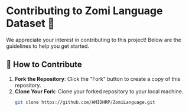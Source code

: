 # Contributing to Zomi Language Dataset 🌱

We appreciate your interest in contributing to this project! Below are the guidelines to help you get started.

## 📝 How to Contribute
1. **Fork the Repository**: Click the "Fork" button to create a copy of this repository.
2. **Clone Your Fork**: Clone your forked repository to your local machine.
   ```bash
   git clone https://github.com/AMIDHRP/ZomiLanguage.git
